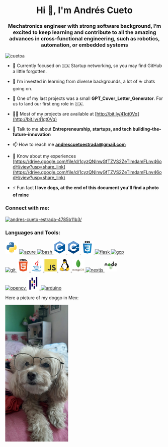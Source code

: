 <h1 align="center">Hi 👋, I'm Andrés Cueto</h1>
<h3 align="center">Mechatronics engineer with strong software background, I’m excited to keep learning and contribute to all the amazing advances in cross-functional engineering, such as robotics, automation, or embedded systems</h3>

<p align="left"> <img src="https://komarev.com/ghpvc/?username=cuetoa&label=Profile%20views&color=0e75b6&style=flat" alt="cuetoa" /> </p>

- 🌱 Currently focused on 🇨🇦 Startup networking, so you may find GitHub a little forgotten.

- 🤝 I’m invested in learning from diverse backgrounds, a lot of ☕️ chats going on.
  
- 🔭 One of my last projects was a small **GPT_Cover_Letter_Generator**. For us to land our first eng role in 🇨🇦.
  
- 👨‍💻 Most of my projects are available at [http://bit.ly/41qt0Vq](http://bit.ly/41qt0Vq)

- 💬 Talk to me about **Entrepreneurship, startups, and tech building-the-future-innovation** 

- 📫 How to reach me **andrescuetoestrada@gmail.com**

- 📄 Know about my experiences [https://drive.google.com/file/d/1cyzQNInwGfTZVS2ZeTlmdamFLnv46odH/view?usp=share_link](https://drive.google.com/file/d/1cyzQNInwGfTZVS2ZeTlmdamFLnv46odH/view?usp=share_link)

- ⚡ Fun fact **I love dogs, at the end of this document you'll find a photo of mine**

<h3 align="left">Connect with me:</h3>
<p align="left">
<a href="https://www.linkedin.com/in/andres-cueto-estrada-4785b11b3/" target="blank"><img align="center" src="https://raw.githubusercontent.com/rahuldkjain/github-profile-readme-generator/master/src/images/icons/Social/linked-in-alt.svg" alt="andres-cueto-estrada-4785b11b3/" height="30" width="40" /></a>
</p>


<h3 align="left">Languages and Tools:</h3>
<p align="left"> 
   <img src="https://raw.githubusercontent.com/devicons/devicon/master/icons/python/python-original.svg" alt="python" width="40" height="40"/>
<a href="https://azure.microsoft.com/en-in/" target="_blank" rel="noreferrer"> <img src="https://www.vectorlogo.zone/logos/microsoft_azure/microsoft_azure-icon.svg" alt="azure" width="40" height="40"/> </a> <a href="https://www.gnu.org/software/bash/" target="_blank" rel="noreferrer"> <img src="https://www.vectorlogo.zone/logos/gnu_bash/gnu_bash-icon.svg" alt="bash" width="40" height="40"/> </a> <a href="https://www.cprogramming.com/" target="_blank" rel="noreferrer"> <img src="https://raw.githubusercontent.com/devicons/devicon/master/icons/c/c-original.svg" alt="c" width="40" height="40"/> </a> <a href="https://www.w3schools.com/cpp/" target="_blank" rel="noreferrer"> <img src="https://raw.githubusercontent.com/devicons/devicon/master/icons/cplusplus/cplusplus-original.svg" alt="cplusplus" width="40" height="40"/> </a> <a href="https://www.w3schools.com/css/" target="_blank" rel="noreferrer"> <img src="https://raw.githubusercontent.com/devicons/devicon/master/icons/css3/css3-original-wordmark.svg" alt="css3" width="40" height="40"/> </a> <a href="https://flask.palletsprojects.com/" target="_blank" rel="noreferrer"> <img src="https://www.vectorlogo.zone/logos/pocoo_flask/pocoo_flask-icon.svg" alt="flask" width="40" height="40"/> </a> <a href="https://cloud.google.com" target="_blank" rel="noreferrer"> <img src="https://www.vectorlogo.zone/logos/google_cloud/google_cloud-icon.svg" alt="gcp" width="40" height="40"/> </a> 

<a href="https://git-scm.com/" target="_blank" rel="noreferrer"> <img src="https://www.vectorlogo.zone/logos/git-scm/git-scm-icon.svg" alt="git" width="40" height="40"/> </a> <a href="https://www.w3.org/html/" target="_blank" rel="noreferrer"> <img src="https://raw.githubusercontent.com/devicons/devicon/master/icons/html5/html5-original-wordmark.svg" alt="html5" width="40" height="40"/> </a> <a href="https://www.java.com" target="_blank" rel="noreferrer"> <img src="https://raw.githubusercontent.com/devicons/devicon/master/icons/java/java-original.svg" alt="java" width="40" height="40"/> </a> <a href="https://developer.mozilla.org/en-US/docs/Web/JavaScript" target="_blank" rel="noreferrer"> <img src="https://raw.githubusercontent.com/devicons/devicon/master/icons/javascript/javascript-original.svg" alt="javascript" width="40" height="40"/> </a> <a href="https://www.linux.org/" target="_blank" rel="noreferrer"> <img src="https://raw.githubusercontent.com/devicons/devicon/master/icons/linux/linux-original.svg" alt="linux" width="40" height="40"/> </a> <a href="https://www.mongodb.com/" target="_blank" rel="noreferrer"> <img src="https://raw.githubusercontent.com/devicons/devicon/master/icons/mongodb/mongodb-original-wordmark.svg" alt="mongodb" width="40" height="40"/> </a> <a href="https://nextjs.org/" target="_blank" rel="noreferrer"> <img src="https://cdn.worldvectorlogo.com/logos/nextjs-2.svg" alt="nextjs" width="40" height="40"/> </a> <a href="https://nodejs.org" target="_blank" rel="noreferrer"> <img src="https://raw.githubusercontent.com/devicons/devicon/master/icons/nodejs/nodejs-original-wordmark.svg" alt="nodejs" width="40" height="40"/> </a> 

<a href="https://opencv.org/" target="_blank" rel="noreferrer"> <img src="https://www.vectorlogo.zone/logos/opencv/opencv-icon.svg" alt="opencv" width="40" height="40"/> </a> <a href="https://pandas.pydata.org/" target="_blank" rel="noreferrer"> <img src="https://raw.githubusercontent.com/devicons/devicon/2ae2a900d2f041da66e950e4d48052658d850630/icons/pandas/pandas-original.svg" alt="pandas" width="40" height="40"/> </a> <a href="https://www.python.org" target="_blank" rel="noreferrer"> 
   </a> 
<a href="https://www.arduino.cc/" target="_blank" rel="noreferrer"> <img src="https://cdn.worldvectorlogo.com/logos/arduino-1.svg" alt="arduino" width="40" height="40"/> </a>
</p>


Here a picture of my doggo in Mex:

<img src="boni.jpeg" alt="drawing" style="width:200px;"/>
